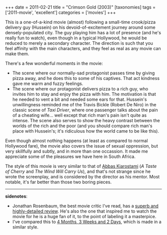 +++
date = 2011-02-21
title = "Crimson Gold (2003)"
[taxonomies]
tags = ['2011-movie', 'excellent']
categories = ['movies']
+++

This is a one-of-a-kind movie (almost) following a small-time
crook/pizza delivery guy (Hussein) on his devoid-of-excitement journey
around some densely-populated city. The guy playing him has a lot of
presence (and he's really fun to watch), even though in a typical
Hollywood, he would be reduced to merely a secondary character. The
direction is such that you feel affinity with the main characters, and
they feel as real as any movie can make them.

There's a few wonderful moments in the movie:

-   The scene where our normally-sad protagonist passes time by giving
    pizza away, and he does this to some of his captives. That act
    kindness gave me warm and fuzzy feelings.
-   The scene where our protagonist delivers pizza to a rich guy, who
    invites him to stay and enjoy the pizza with him. The motivation is
    that he needed to vent a bit and needed some ears for that.
    Hussein's unwillingness reminded me of the Travis Bickle (Robert De
    Niro) in the classic scene of *Taxi Driver*, where one passenger
    talks about the pain of a cheating wife... well except that rich
    man's pain isn't quite as intense. The scene also serves to show
    the heavy contrast between the worlds of the rich and the poor (and
    you should compare rich man's place with Hussein's; it's
    ridiculous how the world came to be like this).

Even though almost nothing happens (at least as compared to normal
Hollywood fare), the movie also covers the issue of sexual oppression,
but very skillfully and subtly, and in more than one occassion. It made
me appreciate some of the pleasures we have here in South Africa.

The style of this movie is very similar to that of [Abbas Kiarostami]
(*A Taste of Cherry* and *The Wind Will Carry Us*), and that's not
strange since he wrote the screenplay, and is considered by the director
as his mentor. Most notable, it's far better than those two boring
pieces.

---

**sidenotes**:

-   Jonathan Rosenbaum, the best movie critic I've read, has a [superb
    and highly-detailed review]. He's also the one that inspired me to
    watch the movie for he is a huge fan of it, to the point of labeling
    it a masterpice.
-   I've compared this to [4 Months, 3 Weeks and 2 Days], which is made
    in a similar style.

  [Abbas Kiarostami]: http://en.wikipedia.org/wiki/Abbas_Kiarostami
  [superb and highly-detailed review]: http://www.jonathanrosenbaum.com/?p=6061
  [4 Months, 3 Weeks and 2 Days]: http://tshepang.net/4-months-3-weeks-and-2-days-2007
